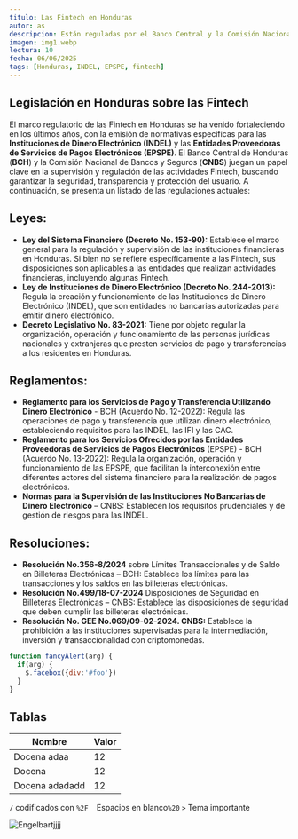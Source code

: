 ```yaml
---
titulo: Las Fintech en Honduras
autor: as
descripcion: Están reguladas por el Banco Central y la Comisión Nacional de Bancos, que establecen límites de transacciones y normas de seguridad para proteger a los usuarios. El gobierno ha desarrollado leyes específicas para estas instituciones, prohibiendo actualmente el uso de criptomonedas en el sistema financiero nacional.
imagen: img1.webp
lectura: 10
fecha: 06/06/2025
tags: [Honduras, INDEL, EPSPE, fintech]
---
```


## Legislación en Honduras sobre las Fintech
El marco regulatorio de las Fintech en Honduras se ha venido fortaleciendo en los últimos años, con la emisión de normativas específicas para las **Instituciones de Dinero Electrónico (INDEL)** y las **Entidades Proveedoras de Servicios de Pagos Electrónicos (EPSPE)**. El Banco Central de Honduras (**BCH**) y la Comisión Nacional de Bancos y Seguros (**CNBS**) juegan un papel clave en la supervisión y regulación de las actividades Fintech, buscando garantizar la seguridad, transparencia y protección del usuario. A continuación, se presenta un listado de las regulaciones actuales:

## Leyes:
- **Ley del Sistema Financiero (Decreto No. 153-90):**
 Establece el marco general para la regulación y supervisión de las instituciones financieras en Honduras. Si bien no se refiere específicamente a las Fintech, sus disposiciones son aplicables a las entidades que realizan actividades financieras, incluyendo algunas Fintech.
- **Ley de Instituciones de Dinero Electrónico (Decreto No. 244-2013):**
  Regula la creación y funcionamiento de las Instituciones de Dinero Electrónico (INDEL), que son entidades no bancarias autorizadas para emitir dinero electrónico.
- **Decreto Legislativo No. 83-2021:** 
  Tiene por objeto regular la organización, operación y funcionamiento de las personas jurídicas nacionales y extranjeras que presten servicios de pago y transferencias a los residentes en Honduras.

## Reglamentos:
- **Reglamento para los Servicios de Pago y Transferencia Utilizando Dinero Electrónico** - BCH (Acuerdo No. 12-2022): 
Regula las operaciones de pago y transferencia que utilizan dinero electrónico, estableciendo requisitos para las INDEL, las IFI y las CAC.
- **Reglamento para los Servicios Ofrecidos por las Entidades Proveedoras de Servicios de Pagos Electrónicos** (EPSPE) - BCH (Acuerdo No. 13-2022): 
Regula la organización, operación y funcionamiento de las EPSPE, que facilitan la interconexión entre diferentes actores del sistema financiero para la realización de pagos electrónicos.
- **Normas para la Supervisión de las Instituciones No Bancarias de Dinero Electrónico** – CNBS: 
Establecen los requisitos prudenciales y de gestión de riesgos para las INDEL.

## Resoluciones:
- **Resolución No.356-8/2024** sobre Límites Transaccionales y de Saldo en Billeteras Electrónicas – BCH: 
Establece los límites para las transacciones y los saldos en las billeteras electrónicas.
-	**Resolución No.499/18-07-2024** Disposiciones de Seguridad en Billeteras Electrónicas – CNBS: 
Establece las disposiciones de seguridad que deben cumplir las billeteras electrónicas.
-	**Resolución No. GEE No.069/09-02-2024. CNBS:** Establece la prohibición a las instituciones supervisadas para la intermediación, inversión y transaccionalidad con criptomonedas.


```js
function fancyAlert(arg) {
  if(arg) {
    $.facebox({div:'#foo'})
  }
}
```
## Tablas
| Nombre  | Valor |
| ------- | ----- |
| Docena  adaa | 12    |
| Docena  | 12    |
| Docena adadadd  | 12    |


`/` codificados con `%2F` 
` ` Espacios en blanco`%20`
`>`  Tema importante

![Engelbartjjjj](https://history-computer.com/ModernComputer/Basis/images/Engelbart.jpg)